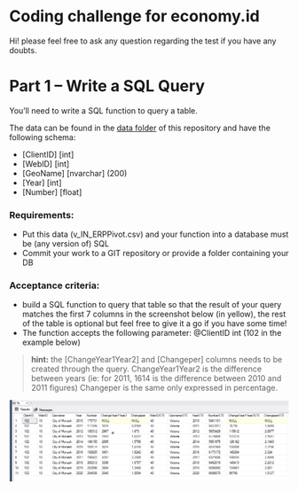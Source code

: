 # Coding challenge for economy.id

Hi! please feel free to ask any question regarding the test if you have any doubts.

# Part 1 – Write a SQL Query

You’ll need to write a SQL function to query a table.

The data can be found in the [data folder](https://github.com/dotidconsulting/coding-challenge-economy/tree/main/part%201/data) of this repository and have the following schema:

- [ClientID] [int] 
- [WebID] [int] 
- [GeoName] [nvarchar] (200) 
- [Year] [int] 
- [Number] [float] 

### Requirements:
-	Put this data (v_IN_ERPPivot.csv) and your function into a database must be (any version of) SQL 
-	Commit your work to a GIT repository or provide a folder containing your DB

### Acceptance criteria:
-	build a SQL function to query that table so that the result of your query matches the first 7 columns in the screenshot below (in yellow), the rest of the table is optional but feel free to give it a go if you have some time!
-	The function accepts the following parameter: @ClientID int (102 in the example below)

> **hint:** the [ChangeYear1Year2] and [Changeper] columns needs to be created through the query. ChangeYear1Year2 is the difference between years (ie: for 2011, 1614 is the difference between 2010 and 2011 figures) Changeper is the same only expressed in percentage.


![image info](./table.png)
